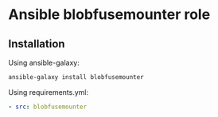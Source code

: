 # Ansible blobfusemounter role

## Installation
Using ansible-galaxy:

```bash
ansible-galaxy install blobfusemounter
```

Using requirements.yml:
```yaml
- src: blobfusemounter
```
